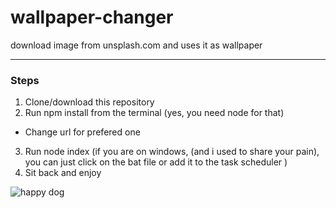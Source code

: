 # wallpaper-changer
download image from unsplash.com and uses it as wallpaper

___

### Steps

1. Clone/download this repository
2. Run npm install from the terminal (yes, you need node for that)
  * Change url for prefered one
3. Run node index (if you are on windows, (and i used to share your pain), you can just click on the bat file or add it to the task scheduler ) 
4. Sit back and enjoy

![happy dog](https://media.giphy.com/media/ExboraFfNVKYo/giphy.gif)
